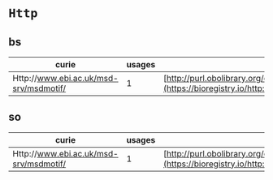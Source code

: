 # `Http`
## bs
| curie                                  |   usages | nodes                                                                                                         |
|----------------------------------------|----------|---------------------------------------------------------------------------------------------------------------|
| Http://www.ebi.ac.uk/msd-srv/msdmotif/ |        1 | [http://purl.obolibrary.org/obo/SO:0001108](https://bioregistry.io/http://purl.obolibrary.org/obo/SO:0001108) |
## so
| curie                                  |   usages | nodes                                                                                                         |
|----------------------------------------|----------|---------------------------------------------------------------------------------------------------------------|
| Http://www.ebi.ac.uk/msd-srv/msdmotif/ |        1 | [http://purl.obolibrary.org/obo/SO:0001108](https://bioregistry.io/http://purl.obolibrary.org/obo/SO:0001108) |
